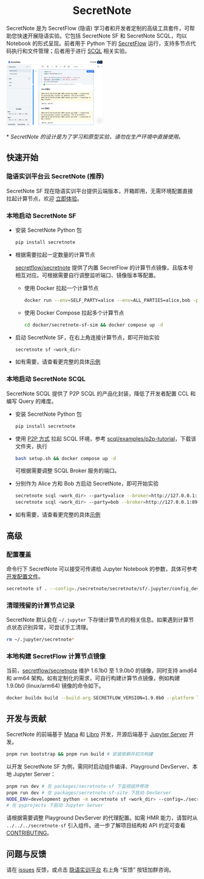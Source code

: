 <h1 align="center">SecretNote</h1>

SecretNote 是为 SecretFlow (隐语) 学习者和开发者定制的高级工具套件，可帮助您快速开展隐语实验。它包括 SecretNote SF 和 SecretNote SCQL，均以 Notebook 的形式呈现。前者用于 Python 下的 [SecretFlow](https://www.secretflow.org.cn/zh-CN/docs/secretflow) 运行，支持多节点代码执行和文件管理；后者用于进行 [SCQL](https://www.secretflow.org.cn/zh-CN/docs/scql) 相关实验。

<img src="docs/images/first-view.jpg" alt="first-view" style="zoom:25%;" />

\* *SecretNote 的设计是为了学习和原型实验，请勿在生产环境中直接使用。*

## 快速开始

### 隐语实训平台云 SecretNote (推荐)

SecretNote SF 现在隐语实训平台提供云端版本，开箱即用，无需环境配置直接拉起计算节点，欢迎 [立即体验](https://www.secret-flow.com/secretnote)。

### 本地启动 SecretNote SF

- 安装 SecretNote Python 包

  ```sh
  pip install secretnote
  ```

- 根据需要拉起一定数量的计算节点

  [secretflow/secretnote](https://hub.docker.com/r/secretflow/secretnote) 提供了内置 SecretFlow 的计算节点镜像，且版本号相互对应。可根据需要自行调整监听端口、镜像版本等配置。

  - 使用 Docker 拉起一个计算节点

    ```sh
    docker run --env=SELF_PARTY=alice --env=ALL_PARTIES=alice,bob -p 8090:8888 -d secretflow/secretnote:<version>
    ```

  - 使用 Docker Compose 拉起多个计算节点

    ```sh
    cd docker/secretnote-sf-sim && docker compose up -d
    ```

- 启动 SecretNote SF，在右上角连接计算节点，即可开始实验

  ```sh
  secretnote sf <work_dir>
  ```

- 如有需要，请查看更完整的具体[示例](docs/SECRETFLOW-INTRO.md)

### 本地启动 SecretNote SCQL

SecretNote SCQL 提供了 P2P SCQL 的产品化封装，降低了开发者配置 CCL 和编写 Query 的难度。

- 安装 SecretNote Python 包

  ```sh
  pip install secretnote
  ```

- 使用 [P2P 方式](https://www.secretflow.org.cn/zh-CN/docs/scql/main/topics/deployment/how-to-deploy-p2p-cluster) 拉起 SCQL 环境，参考 [scql/examples/p2p-tutorial](https://github.com/secretflow/scql/tree/main/examples/p2p-tutorial)，下载该文件夹，执行

  ```sh
  bash setup.sh && docker compose up -d
  ```
  
  可根据需要调整 SCQL Broker 服务的端口。
  
- 分别作为 Alice 方和 Bob 方启动 SecretNote，即可开始实验

  ```sh
  secretnote scql <work_dir> --party=alice --broker=http://127.0.0.1:8991
  secretnote scql <work_dir> --party=bob --broker=http://127.0.0.1:8992
  ```

- 如有需要，请查看更完整的具体[示例](docs/SCQL-INTRO.md)

## 高级

### 配置覆盖

命令行下 SecretNote 可以接受可传递给 Jupyter Notebook 的参数，具体可参考 [开发配置文件](pyprojects/secretnote/secretnote/sf/.jupyter/config_dev.py)。

```sh
secretnote sf . --config=./secretnote/secretnote/sf/.jupyter/config_dev.py --no-browser
```

### 清理残留的计算节点记录

SecretNote 默认会在 `~/.jupyter` 下存储计算节点的相关信息。如果遇到计算节点状态识别异常，可尝试手工清理。

```sh
rm ~/.jupyter/secretnote*
```

### 本地构建 SecretFlow 计算节点镜像

当前，[secretflow/secretnote](https://hub.docker.com/r/secretflow/secretnote) 维护 1.6.1b0 至 1.9.0b0 的镜像，同时支持 amd64 和 arm64 架构。如有定制化的需求，可自行构建计算节点镜像，例如构建 1.9.0b0 (linux/arm64) 镜像的命令如下。

```sh
docker buildx build --build-arg SECRETFLOW_VERSION=1.9.0b0 --platform linux/arm64 -t secretflow/secretnote:1.9.0b0 -f ./docker/secretflow-secretnote/Dockerfile .
```

## 开发与贡献

SecretNote 的前端基于 [Mana](https://github.com/difizen/mana) 和 [Libro](https://github.com/difizen/libro) 开发，开源后端基于 [Jupyter Server](https://github.com/jupyter-server/jupyter_server) 开发。

```sh
pnpm run bootstrap && pnpm run build # 安装依赖并初次构建
```

以开发 SecretNote SF 为例，需同时启动组件编译、Playground DevServer、本地 Jupyter Server：

```sh
pnpm run dev # 在 packages/secretnote-sf 下监视组件修改
pnpm run dev # 在 packages/secretnote-sf-site 下启动 DevServer
NODE_ENV=development python -m secretnote sf <work_dir> --config=./secretnote/sf/.jupyter/config_dev.py --no-browser
# 在 pyprojects 下启动 Jupyter Server
```

请根据需要调整 Playground DevServer 的代理配置。如需 HMR 能力，请暂时从 `../../../secretnote-sf` 引入组件。进一步了解项目结构和 API 约定可查看 [CONTRIBUTING](CONTRIBUTING.md)。

## 问题与反馈

请在 [issues](https://github.com/secretflow/secretnote/issues) 反馈，或点击 [隐语实训平台](https://www.secret-flow.com/welcome) 右上角 “反馈” 按钮加群咨询。
